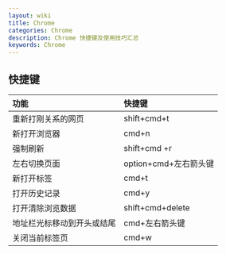 ```yaml
---
layout: wiki
title: Chrome
categories: Chrome
description: Chrome 快捷键及使用技巧汇总
keywords: Chrome
---
```


## 快捷键


| 功能                      | 快捷键                                  |
|:--------------------------|:--------------------------------------|
| 重新打刚关系的网页     | shift+cmd+t                      |
| 新打开浏览器 | cmd+n                            |
| 强制刷新                     | shift+cmd +r                     |
| 左右切换页面    | option+cmd+左右箭头键                |
| 新打开标签            | cmd+t                |
| 打开历史记录           | cmd+y               |
| 打开清除浏览数据           | shift+cmd+delete              |
| 地址栏光标移动到开头或结尾           | cmd+左右箭头键                |
| 关闭当前标签页           | cmd+w                |

